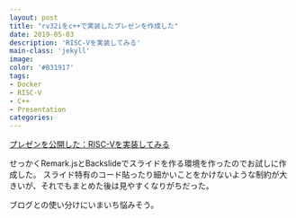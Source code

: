 ```yaml
---
layout: post
title: "rv32iをc++で実装したプレゼンを作成した"
date: 2019-05-03
description: 'RISC-Vを実装してみる'
main-class: 'jekyll'
image: 
color: '#B31917'
tags:
- Docker
- RISC-V
- C++
- Presentation
categories:
---
```


[プレゼンを公開した：RISC-Vを実装してみる](https://kamiyaowl.github.io/presentation/dist/lets-impl-rv32i.html)

せっかくRemark.jsとBackslideでスライドを作る環境を作ったのでお試しに作成した。
スライド特有のコード貼ったり細かいことをかけないような制約が大きいが、それでもまとめた後は見やすくなりがちだった。

ブログとの使い分けにいまいち悩みそう。